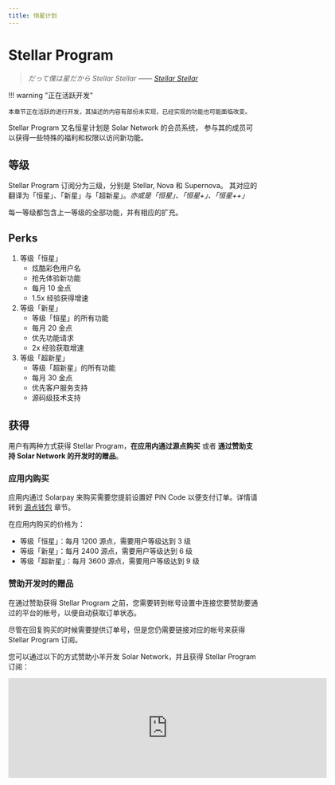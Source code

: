 ```yaml
---
title: 恒星计划
---
```


# Stellar Program

> *だって僕は星だから Stellar Stellar —— [Stellar Stellar](https://youtu.be/a51VH9BYzZA?si=yuFvOGtfkuU80hwb)*

!!! warning "正在活跃开发"

	本章节正在活跃的进行开发，其描述的内容有部份未实现，已经实现的功能也可能面临改变。

Stellar Program 又名恒星计划是 Solar Network 的会员系统，
参与其的成员可以获得一些特殊的福利和权限以访问新功能。

## 等级

Stellar Program 订阅分为三级，分别是 Stellar, Nova 和 Supernova。
其对应的翻译为「恒星」、「新星」与「超新星」。*亦或是「恒星」、「恒星+」、「恒星++」*

每一等级都包含上一等级的全部功能，并有相应的扩充。

## Perks

1. 等级「恒星」
    - 炫酷彩色用户名
    - 抢先体验新功能
    - 每月 10 金点
    - 1.5x 经验获得增速
2. 等级「新星」
    - 等级「恒星」的所有功能
    - 每月 20 金点
    - 优先功能请求
    - 2x 经验获取增速
3. 等级「超新星」
    - 等级「超新星」的所有功能
    - 每月 30 金点
    - 优先客户服务支持
    - 源码级技术支持

## 获得

用户有两种方式获得 Stellar Program，**在应用内通过源点购买** 或者 **通过赞助支持 Solar Network 的开发时的赠品**。

### 应用内购买

应用内通过 Solarpay 来购买需要您提前设置好 PIN Code 以便支付订单。详情请转到 [源点钱包](wallet.md) 章节。

在应用内购买的价格为：

- 等级「恒星」：每月 1200 源点，需要用户等级达到 3 级
- 等级「新星」：每月 2400 源点，需要用户等级达到 6 级
- 等级「超新星」：每月 3600 源点，需要用户等级达到 9 级

### 赞助开发时的赠品

在通过赞助获得 Stellar Program 之前，您需要转到帐号设置中连接您要赞助要通过的平台的帐号，以便自动获取订单状态。

尽管在回复购买的时候需要提供订单号，但是您仍需要链接对应的帐号来获得 Stellar Program 订阅。

您可以通过以下的方式赞助小羊开发 Solar Network，并且获得 Stellar Program 订阅：

<iframe src="https://afdian.com/leaflet?slug=littlesheep" width="640" scrolling="no" height="200" frameborder="0"></iframe>